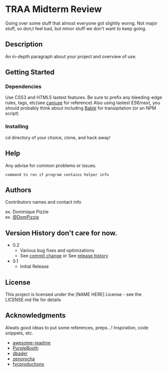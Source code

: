 # TRAA Midterm Review
Going over some stuff that almost everyone got slightly worng. Not major stuff, so don;t feel bad, but minor stuff we don't want to keep going.

## Description

An in-depth paragraph about your project and overview of use.

## Getting Started

### Dependencies

Use CSS3 and HTML5 lastest features. Be sure to prefix any bleeding-edge rules, tags, etc(see [caniuse](https://caniuse.com/) for reference) Also using lastest ES6/next, you should probably think about including [Bable](https://babeljs.io/) for transipilation (or an NPM script)

### Installing

cd directory of your choice, clone, and hack away!

## Help

Any advise for common problems or issues.
```
command to run if program contains helper info
```

## Authors

Contributors names and contact info

ex. Dominique Pizzie  
ex. [@DomPizzie](https://twitter.com/dompizzie)

## Version History don't care for now.

* 0.2
    * Various bug fixes and optimizations
    * See [commit change]() or See [release history]()
* 0.1
    * Initial Release

## License

This project is licensed under the [NAME HERE] License - see the LICENSE.md file for details

## Acknowledgments

Alwats good ideas to put some references, preps...!
Inspiration, code snippets, etc.
* [awesome-readme](https://github.com/matiassingers/awesome-readme)
* [PurpleBooth](https://gist.github.com/PurpleBooth/109311bb0361f32d87a2)
* [dbader](https://github.com/dbader/readme-template)
* [zenorocha](https://gist.github.com/zenorocha/4526327)
* [fvcproductions](https://gist.github.com/fvcproductions/1bfc2d4aecb01a834b46)